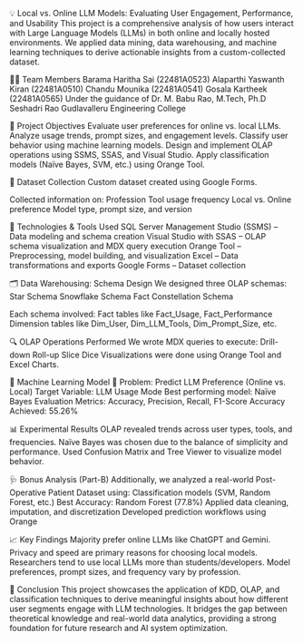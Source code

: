 💡 Local vs. Online LLM Models: Evaluating User Engagement, Performance, and Usability
This project is a comprehensive analysis of how users interact with Large Language Models (LLMs) in both online and locally hosted environments. We applied data mining, data warehousing, and machine learning techniques to derive actionable insights from a custom-collected dataset.

🧑‍💻 Team Members
Barama Haritha Sai (22481A0523)
Alaparthi Yaswanth Kiran (22481A0510)
Chandu Mounika (22481A0541)
Gosala Kartheek (22481A0565)
Under the guidance of Dr. M. Babu Rao, M.Tech, Ph.D
Seshadri Rao Gudlavalleru Engineering College

📌 Project Objectives
Evaluate user preferences for online vs. local LLMs.
Analyze usage trends, prompt sizes, and engagement levels.
Classify user behavior using machine learning models.
Design and implement OLAP operations using SSMS, SSAS, and Visual Studio.
Apply classification models (Naïve Bayes, SVM, etc.) using Orange Tool.

🧾 Dataset Collection
Custom dataset created using Google Forms.

Collected information on:
Profession
Tool usage frequency
Local vs. Online preference
Model type, prompt size, and version

🧰 Technologies & Tools Used
SQL Server Management Studio (SSMS) – Data modeling and schema creation
Visual Studio with SSAS – OLAP schema visualization and MDX query execution
Orange Tool – Preprocessing, model building, and visualization
Excel – Data transformations and exports
Google Forms – Dataset collection

🗂️ Data Warehousing: Schema Design
We designed three OLAP schemas:
Star Schema
Snowflake Schema
Fact Constellation Schema

Each schema involved:
Fact tables like Fact_Usage, Fact_Performance
Dimension tables like Dim_User, Dim_LLM_Tools, Dim_Prompt_Size, etc.

🔍 OLAP Operations Performed
We wrote MDX queries to execute:
Drill-down
Roll-up
Slice
Dice
Visualizations were done using Orange Tool and Excel Charts.

🤖 Machine Learning Model
🧪 Problem: Predict LLM Preference (Online vs. Local)
Target Variable: LLM Usage Mode
Best performing model: Naïve Bayes
Evaluation Metrics: Accuracy, Precision, Recall, F1-Score
Accuracy Achieved: 55.26%

📊 Experimental Results
OLAP revealed trends across user types, tools, and frequencies.
Naïve Bayes was chosen due to the balance of simplicity and performance.
Used Confusion Matrix and Tree Viewer to visualize model behavior.

🩺 Bonus Analysis (Part-B)
Additionally, we analyzed a real-world Post-Operative Patient Dataset using:
Classification models (SVM, Random Forest, etc.)
Best Accuracy: Random Forest (77.8%)
Applied data cleaning, imputation, and discretization
Developed prediction workflows using Orange

📈 Key Findings
Majority prefer online LLMs like ChatGPT and Gemini.
Privacy and speed are primary reasons for choosing local models.
Researchers tend to use local LLMs more than students/developers.
Model preferences, prompt sizes, and frequency vary by profession.


🏁 Conclusion
This project showcases the application of KDD, OLAP, and classification techniques to derive meaningful insights about how different user segments engage with LLM technologies. It bridges the gap between theoretical knowledge and real-world data analytics, providing a strong foundation for future research and AI system optimization.

